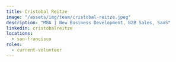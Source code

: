 ```yaml
---
title: Cristobal Reitze
image: "/assets/img/team/cristobal-reitze.jpeg"
description: "MBA | New Business Development, B2B Sales, SaaS"
linkedin: cristobalreitze
locations:
  - san-francisco
roles:
  - current-volunteer
---
```


